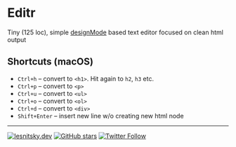 # Editr

Tiny (125 loc), simple [designMode](https://developer.mozilla.org/en-US/docs/Web/API/Document/designMode) based text editor focused on clean html output

## Shortcuts (macOS)

- `Ctrl+h` – convert to `<h1>`. Hit again to `h2`, `h3` etc.
- `Ctrl+p` – convert to `<p>`
- `Ctrl+u` – convert to `<ul>`
- `Ctrl+o` – convert to `<ol>`
- `Ctrl+d` – convert to `<div>`
- `Shift+Enter` – insert new line w/o creating new html node

---

[![lesnitsky.dev](https://lesnitsky.dev/icons/shield.svg?hash=42)](https://lesnitsky.dev?utm_source=editr)
[![GitHub stars](https://img.shields.io/github/stars/lesnitsky/editr.svg?style=social)](https://github.com/lesnitsky/editr)
[![Twitter Follow](https://img.shields.io/twitter/follow/lesnitsky_dev.svg?label=Follow%20me&style=social)](https://twitter.com/lesnitsky_dev)
